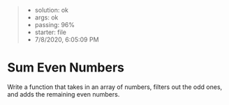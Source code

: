 <!-- BEGIN REPORT -->
> - solution: ok 
> - args: ok 
> - passing: 96% 
> - starter: file 
> - 7/8/2020, 6:05:09 PM
<!-- END REPORT -->

# Sum Even Numbers

Write a function that takes in an array of numbers, filters out the odd ones, and adds the remaining even numbers.

